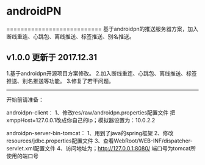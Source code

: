 # androidPN

===========================
基于androidpn的推送服务器方案，加入断线重连、心跳包、离线推送、标签推送、别名推送。


## v1.0.0 更新于 2017.12.31

1.基于androidpn开源项目方案修改。
2.加入断线重连、心跳包、离线推送、标签推送、别名推送等功能。
3.修复了若干问题。




--------------------------------------------------
开始前请准备：

androidpn-client：
1、修改res/raw/androidpn.properties配置文件
把xmppHost=127.0.0.1改成你自己的ip；模拟器设置为：10.0.2.2


androidpn-server-bin-tomcat：
1、用到了java的spring框架
2、修改resources/jdbc.properties配置文件
3、查看WebRoot/WEB-INF/dispatcher-servlet.xml配置文件
4、访问地址为；http://127.0.0.1:8080/ 端口号为tomcat所使用的端口号
